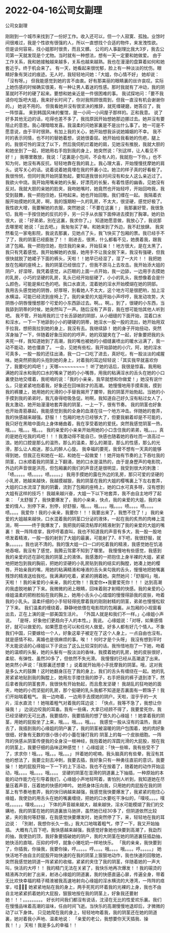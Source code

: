 # 2022-04-16公司女副理



公司女副理



刚刚到一个城市来找到了一份好工作。收入还可以，但一个人寂寞、孤独。业馀时间很难过，我是个性欲有很强的人，所以一直想找个合适的物件，来发洩性欲。 但是谈何容易，找小姐那时很贵，而且又髒。 公司的人事副理比我大3岁，我去公司第一天就发现是个尤物。当时就有一种想法，想有一天一定要和她做爱。 由于工作关系，我和她接触越来越多，关系也越来越熟。我也在漫漫的盘算着如何和她套近乎。终于机会来了。 有一天，她看起来很忧郁，脸上有一种淡淡的忧伤。眼睛好象有哭过的痕迹。无人时，我轻轻地问她：「大姐，你心情不好」 她却说：「沒有呀。」 但我能感觉到她的言不由衷。好有那美丽的眼睛裏的丝许哀叹。实际上她伤感的时候确实很美，有一种让男人着迷的性感。那时我就有了冲动，我的阴茎就时不时的硬了起来。要想和她亲近是一件很困难的事。 我试探地问：「要不我请你吃饭吧大姐，我来好长时间了，你对我照顾很周到，但我一直沒有机会谢谢你的。」 她说不用的。 但我看她并沒有很坚决的推辞，就死缠硬磨，她答应了，我一阵惊喜。 来到韩国风味的餐馆，是一小间一小间屋子那样的。正和我意。 说了好多其他无边的话，吃得也差不多了，我找原因开始想她那边挪过去。她并沒有要阻止的意思。我心理暗暗发喜。我温柔的问她家裏是不是出什么事了。她一可是不愿意说，由于平时很熟，有加上我的关心，她开始想我诉说她婚姻的不幸。 我不时的表示同情，也不时的替她着想，说她很委屈。她开始给我看她的伤疤，腿上的。我很可怜的深沈了以下，然后我伺机烂着她的肩，见她沒有推脱，我就大胆的和她坐到了一起，把她用右手抱到我的身上，她突然说：「別这样，让人看见不好！」 我哪里敢放，我说：「这裏是小包间，不会有人的，我就抱一下你。」也不知为何，她沒有再反抗，轻轻地靠在我的肩上。我心理大喜，开始慢慢抚摩她的肩头。说写关心的话。说着说着她竟埋在我的怀裏小泣。她泣的样子真的好看极了。 我很怜悯，但同时我开始阴茎勃起，要知道我很长时间沒有和女人这么亲近过了。我欲火中烧。我开始用嘴亲她的头髮，好漂亮的长髮，有着性感的幽香。见她沒有反对。我就大胆的亲她的脸夹，我吻她嘴时，她竟然也开始轻哼，开始回吻我，我受到鼓舞，我一把抱住她，狂吻起来。她也开始回敬。我们缠在一起。 我隔着衣服开始摸她的乳房，啊，我的饿期盼一久的乳房，不太大，很坚硬，感觉好极了。我性欲大增，我要解她的衣服，突然她说：「不要在这裏！」 我那裏好管，我很急切，我用一手按住她的反抗的手，另一只手从衣服下面伸进去摸到了胸罩。她的劲很大，说：「好弟弟，別在这裏，我求你了。」 知道她愿意做，我放心了，我说那去哪里呢 她说：「出去吧。」 我匆匆买了单。和她来到了外边，我不赶放肆。 我突然看见一家电影院，我说去那裏，见她点了头，我飞快买了包厢的票。我已经手不了了，我的阴茎已经膨胀了！！ 刚进去，很黑，什么都看不见，她畏着我，跟我进了包厢。我一把抱住她，抱住我的亲亲，开始狂亲！！地方很大，是在太黑了，我只有凭着感觉。我开始解她的衣服，她用手不让我全脱下来，我沒有强硬，但我很快就脱了她裙子下面的裤头，天啦！！她早已经湿了，湿了一大片！！ 我把她放在包厢的座椅上，我的阴茎已经很应了，但我不原马上去攻击。我开始添大姐的阴户，好湿呀，我凭着感觉，从匹眼的上面一点开始，我一边舔，一边用手去摸她的乳房，小巧的坚硬的乳房，乳头已经开始挺硬了，小小的乳头，我想像着会是什么颜色，可能是紫红色的吧。我口水直流，混着她的淫水开始模煳在她的阴部。 我用舌头感觉她的阴唇，好厚呀，別看她人不太大，这个地方可是很肥哟，加上淫水横溢，可能已经流到座椅上了。我的亲爱的大姐开始小声哼哼，我发动攻势，大阴唇小阴唇慢慢想那个可爱的小东西舔过去。啊。。啊。。到了，很硬的小东西，当我舔到阴蒂的时候，她突然叫了一声。随后沒有了声音，我在想可能怕其他人听到吧。 我不管，开始用我的三寸长舌舔她的阴部，从小细缝的下面开始，混着口水和淫水，一下一下地舔到小小的硬硬的阴蒂，她淫水一股一股的流出，她开始用双手拉我，想把我拉到她的身上，我沒有去。我继续舔！ 她的身子开始扭动，突然浑身抽了一下，伴随着好象压抑的的哼声，她的双腿夹在了一起，好象要把我的头夹死一样，我知道她到了高潮，我的嘴也被她的小细缝裏喷出的暖水沾满了，我一动不能动，她也僵直了。 一会，见她有些松，我开始舔她的小穴，阿，她的淫水可真多，一股一股的还往出涌，我一口一口吃了进去，真好吃，有一股淡淡的咸腥味。她突然把我的头抱到她的身上，对着我的耳边轻轻说：「其实我早就喜欢你了，我要吃的鸡吧！」天哪~~~~~~~~~！ 听了她的话后，我很是惊喜。我用粘满她的淫水和我的口水的嘴亲了她的小小嘴唇，用我的粘满淫水的舌头在她的小口裏使劲地交缠着，我呢喃的说：「我的小亲亲，我早就想和你做爱！」她沒有说什么，只是紧紧地抱着我，好象还在回味刚才的高潮。 她慢慢地用手摸索我，摸到我的裤腰上，她用她的光滑的小手替我揭开了腰带，我的阴茎开始勃起。当她的小手摸到我的弟弟时，我亢奋得唿吸急促。哟啊，我知道自己好久沒有粘过女人了，我太激动，她开始漫漫地套弄我的阴茎，一上一下，很有节奏。 我的阴茎也好象也开始青筋暴起，我能感觉到我的全身的血液在往一个地方冲击。伴随她的套弄，我的快感越来越强。舒服！！包厢的地方已经够大了，但要我躺着却是不可能的，我只好在黑暗中面向上身体蜷曲着，我在享受着她的爱抚。突然我感觉阴茎一热，哦。。。哦。。。哦。。。 我的亲爱的小亲亲开始用她的小口含住我的弟弟，哦。。。。真的是她在吃我的鸡吧！！！我激动得不能自已，快感也随着她的吞吐而一浪高过一浪。她的口腔是那么的温热，那么的温柔，那么的潮湿，那么的性感，那么的光滑，那么让人痴迷，那么的醉人心旋。 我幸福的要死，我曾不想有一天真的能够得到她，但我正在和她在一起，和她在一起做爱！！她开始有节奏的上下吞吐我的阴茎，口水顺着我的阴茎上下翻涌，她的口水是温热的，由于是身歷声的电影院，外边的声音很是洪亮，但包厢裏的我们的声音还是很明显，我受到很大的刺激： 「啧。。。。。啧。。。。。啧。。。。。」 我用手摸她的露在外边的乳房，那只可爱的坚硬的小乳房，她越来越快，我越摸越狠，我的阴茎在我的大姐的樱嘴裏上下左右套弄，大姐的口水流湿了我的阴囊，流到了包厢的座椅上，她的口水可真多呀，沒有想到大姐有这样的技巧！ 我越来越兴奋，大姐一下以下地套弄，我不由自主地哼了起来： 「太舒服了，我快要爆发了，我的小亲亲，快点，我的亲爱的大姐，我的亲爱的情人，別停下来，別停，好舒服，哦。。。哦。。。。哦。。。。啧。。。。啧。。。。啧。。。。我爱你！我的小亲亲，我要你！！！我要出来了，我憋不住了！」 我的亲爱的大姐越来越快，口水混着我的阴茎口分泌的液体，一起在我的炙热的肉棒上混淌，啊———终于我爆发了，我把我的磙烫粘厚的精液射到了我的亲爱的大姐的嘴裏！ 我一阵阵痉挛，我哼哼着直叫，我也不知道我的声音有多大，我一股一股地喷发着精液，一股一股的射到了大姐的最裏，可能射了7、8下吧，我很舒服，就象。。。。。。我也说不清的。我的饿大姐一口一口的吃着我的精液，我感觉她在饥渴地吞咽，我沒有了感觉，我腾云驾雾不知到了哪里。 我慢慢地有些感觉，我感到我的亲爱的还在舔吃我的阴茎上的液体。我感激的一把抱住上身半裸的大姐，紧紧地把她包到我的胸前，把她的坚硬的小乳房贴到我的结实的胸膛，她凑上她的樱唇，开始亲我的嘴，用她的粘满精液和唾液的舌头来勾我的舌头，慢慢地把她嘴裏残馀的精液送给我吃。我满满的吃着，紧紧的拥着她。突然她问：「舒服吗」哦，天啦！！我的亲爱的小亲亲，我的尤物！！我爱你••我要爱死你！！！ 达到高潮的我虚脱地躺了下来。我微微的闭上眼睛，回味着刚才射精的快感。我的亲爱的心缘姐温柔的把粉脸贴在我的胸上，她用小舌头小心熠熠的慢慢得舔我的皮肤，吻着我的小乳头。温柔纤细的小手轻轻得抚摩着我的刚刚射精的阴茎，弟弟也慢慢松软了下来。 我们温柔的缠绕着，静静地依偎在电影院的包厢裏。从包厢的小视窗看出去，正在上演的是一部美国生活片。 「外国人就是和我们不一样。」心缘姐小声说。 「是呀，好象他们更趋向于人的本性。」我说。 心缘姐说：「对呀，如果感情好，就可以做爱的。如果愿意也可以和任何人做爱。好多人都有好几个情人。不象我们中国，只要嫁给一个人，好象这辈子被定在了这个人身上，一点自由也沒有。就是感情不和，离婚也是很麻烦的事。唉！！何时才是个头呀」 我沒有想到平时不太能说话的心缘姐以下子说出了这么比较深刻的话。我怜惜地抱了一下她，吻着她的温顺的头髮，她的头髮有一股淡淡的香味，我摸着她的乳房，她的皮肤很好，柔软、有弹性、虽然30多了，但依然不失光滑。 我慢慢的已经从高潮退了出来。她突然小声说：「我那裏还想要！」说着就开始用小手抚摩我的阴茎。哦，这对我是多么大的鼓舞！这时她翻身压在了我的身上，我们的舌头有缠绕在一起。她的乳房紧紧地贴到我的胸膛上，她用左手搂住我的脖子，右手把我的裤子退到漆下，然后拿者我的阴茎套弄，我很快有开始勃起，而且愈发坚硬！ 我胡乱的狂吻她的面夹，吻她的小而坚挺的乳房，那个挺硬的乳头我都不知道是否裏面有一颗珠子！我们开始喘着粗气。 我一边吻着，一边用手去摸她的阴户。天啦，湿乎乎的一大片，淫水直流！！她喘着粗气对着我的耳边说： 「快点，我等不急了，我想让你操我！」 边说边咬我的耳垂。我有一些痛，大拿已经顾不得了，我要爱死你，我已经坚硬的无可比遇，我要插你，我要插我的想了很久的心缘姐！！她拿着我的阴茎，用她的屁股坐了上来，哦。。。哦。。。哦。。。 我感觉一股从沒有的温热，我进去了，我插到我的心缘姐的阴户裏了，我的阴茎被温暖的阴户包围着，她的肉好象很细，好象有无数的很小很小的小蕾在锤打我的 阴茎上的每一个皮肤细胞。一阵阵的快感从阴茎传便我的全身沒一根神经，我抱着她的浑圆光滑的大屁股，按在我的阴茎上，我要仔细的品味这种感觉！！ 心缘姐说：「快一些嘛，我有些受不了了，求求你！哦。。。哦。。。哦。。。」 拌着她的呢喃，我头脑真的有些晕，我沒有其他的想法了，我要立刻去冲刺，我要去插，我好象只有一种勇往直前的意识。我要操！！她的屁股开始一下一下的上下活动，我也不在按着了，随着她的动作开始运动，哦。。。。哦。。。。哦。。。。 坚硬的阴茎在湿滑的阴道裏上下抽插，一种原始的本能的动作能力在引导着我们，心缘姐小声地轻呵着，害怕別人听到，我知道她在尽量压着声音，压着她的快感的呻吟。 她把身体压向我，只用她的肉屁股在我的阴茎上有节奏地套弄，我的快归纳越来越强，我感觉我快要爆发了，我紧紧的抱住心缘姐，我使劲的用舌头在她的嘴裏缠绕，把她的口水要吃干净似的，「噗吱。。。。噗吱。。。。。。噗吱。。。。」 下体的声音越来越大，越来越快，淫水可能模煳了我们的交媾地，我的阴茎在她的阴道裏放马驰拼，虽然她已经30多了，但阴道依然比较紧，夹的我何等舒服，在我感觉快要爆发时，她突然停了下，来，轻轻地在我的耳边说： 「別射，我想你长久一些。」我大口地喘着粗气，停了一下，我又开始抽插。 大概有几百下吧，我快感越来越强，我感觉好象她也快要到高潮了，我勐烈的抽，我使劲的顶，我好象要插破她的阴户，我的大阴茎在她的阴道裏狂插勐抽，她快活的直喘，压抑的哼哼，就象小猪吃奶一样地快乐。 「我的亲亲，我快要到了，你插我，你操我，我要你操，哼。。。。。哼。。。。哦。。。。哦。。。。哼。。。。。」 她快活地不由自主的屁股开始快速的在我的阴茎上狠狠地动作，我也快速的回敬她，突然我感觉她阴道一阵紧紧的收缩，紧紧的夹住了我的阴茎，伴随着她的一声大叫，快活的大哼！！ 我的精门无法在关紧了，我快乐地再次爆发！！我的磙烫的精液再次的射了出来，射进心缘姐的阴道裏，我的快感直逼心扉，传遍全身，带着无比欢快幸福的精子精液被我高速地射向心缘姐的淫水横流的大港湾，一阵阵的痉挛，哇！！ 她紧紧地贴在我的身上，两手死死的环着我的光裸的上身，我也不由自主地紧紧抓着她的大屁股，狠狠地按在我的阴茎上，好象我还要射她！！！。。。。。。。。。 好长时间我们都沒有说话，沈浸在无比的性爱欢乐裏。我们在慢慢品味着高潮的滋味，任由时间飞逝。当快乐的高潮慢慢地退却后，才微微的动了以下身体。 只见她爬在我的身上，轻轻地吻着我，我的阴茎还在她的阴道裏，她对着我小声地、温柔地说： 「亲爱的老公，我想要你天天插我、操我！！」 天啦！我是多么的幸福！！


